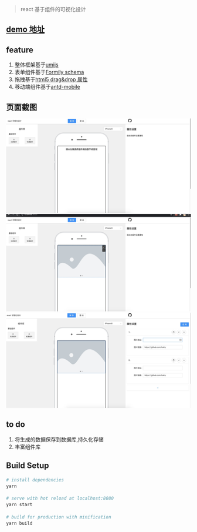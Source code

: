 > react 基于组件的可视化设计

## [demo 地址](http://react-visual-design.kokiy.xyz/)

## feature

1. 整体框架基于[umijs](https://umijs.org/)
2. 表单组件基于[Formily schema](https://formilyjs.org/#/bdCRC5/dzUZU8il)
3. 拖拽基于[html5 drag&drop 属性](https://developer.mozilla.org/zh-CN/docs/Web/API/HTML_Drag_and_Drop_API)
4. 移动端组件基于[antd-mobile](https://mobile.ant.design/)

## 页面截图

![效果图1](./README/screen1.jpg) ![效果图2](./README/screen2.jpg) ![效果图3](./README/screen3.jpg)

## to do

1. 将生成的数据保存到数据库,持久化存储
2. 丰富组件库

## Build Setup

```bash
# install dependencies
yarn

# serve with hot reload at localhost:8080
yarn start

# build for production with minification
yarn build
```
